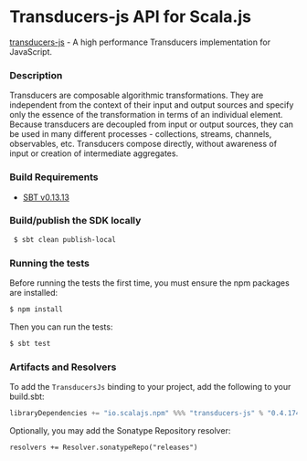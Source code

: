 Transducers-js API for Scala.js
================================
[transducers-js](https://www.npmjs.com/package/transducers-js) - A high performance Transducers implementation for JavaScript.

### Description

Transducers are composable algorithmic transformations. They are independent from the context of 
their input and output sources and specify only the essence of the transformation in terms of an 
individual element. Because transducers are decoupled from input or output sources, they can be 
used in many different processes - collections, streams, channels, observables, etc. Transducers 
compose directly, without awareness of input or creation of intermediate aggregates.

### Build Requirements


* [SBT v0.13.13](http://www.scala-sbt.org/download.html)

### Build/publish the SDK locally

```bash
 $ sbt clean publish-local
```

### Running the tests

Before running the tests the first time, you must ensure the npm packages are installed:

```bash
$ npm install
```

Then you can run the tests:

```bash
$ sbt test
```

### Artifacts and Resolvers

To add the `TransducersJs` binding to your project, add the following to your build.sbt:  

```sbt
libraryDependencies += "io.scalajs.npm" %%% "transducers-js" % "0.4.174"
```

Optionally, you may add the Sonatype Repository resolver:

```   
resolvers += Resolver.sonatypeRepo("releases") 
```